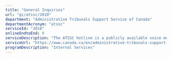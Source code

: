```yaml
---
title: "General Inquiries"
url: "gc/atssc/2018"
department: "Administrative Tribunals Support Service of Canada"
departmentAcronym: "atssc"
serviceId: "2018"
onlineEndtoEnd: 0
serviceDescription: "The ATSSC hotline is a publicly available voice message inbox that has the capacity to store up to 5 new messages. Additionally, there is a general inquiry email address."
serviceUrl: "https://www.canada.ca/en/administrative-tribunals-support-service/contact.html"
programDescription: "Internal Services"
---
```

